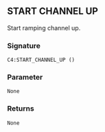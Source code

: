 ## START CHANNEL UP

Start ramping channel up.


### Signature

`C4:START_CHANNEL_UP ()`


### Parameter

`None`


### Returns

`None`